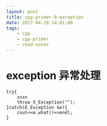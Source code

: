 ```yaml
---
layout: post
title: cpp-primer-8:exception
date: 2017-04-20 14:01:00
tags:
    - cpp
    - cpp-primer
    - read-notes
---
```


# exception 异常处理

```
try{
    xxxx
    throw X_Exception("");
}catch(E_Exception &e){
    cout<<e.what()<<endl;
}

```

<!--more-->
